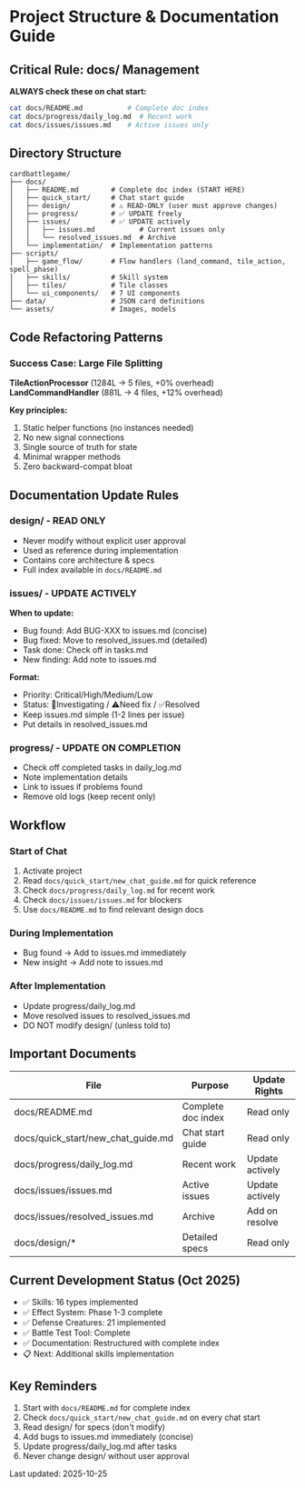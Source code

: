 # Project Structure & Documentation Guide

## Critical Rule: docs/ Management

**ALWAYS check these on chat start:**
```bash
cat docs/README.md           # Complete doc index
cat docs/progress/daily_log.md  # Recent work
cat docs/issues/issues.md    # Active issues only
```

## Directory Structure
```
cardbattlegame/
├── docs/
│   ├── README.md        # Complete doc index (START HERE)
│   ├── quick_start/     # Chat start guide
│   ├── design/          # ⚠️ READ-ONLY (user must approve changes)
│   ├── progress/        # ✅ UPDATE freely
│   ├── issues/          # ✅ UPDATE actively
│   │   ├── issues.md           # Current issues only
│   │   └── resolved_issues.md  # Archive
│   └── implementation/  # Implementation patterns
├── scripts/
│   ├── game_flow/       # Flow handlers (land_command, tile_action, spell_phase)
│   ├── skills/          # Skill system
│   ├── tiles/           # Tile classes
│   └── ui_components/   # 7 UI components
├── data/                # JSON card definitions
└── assets/              # Images, models
```

## Code Refactoring Patterns

### Success Case: Large File Splitting
**TileActionProcessor** (1284L → 5 files, +0% overhead)
**LandCommandHandler** (881L → 4 files, +12% overhead)

**Key principles:**
1. Static helper functions (no instances needed)
2. No new signal connections
3. Single source of truth for state
4. Minimal wrapper methods
5. Zero backward-compat bloat

## Documentation Update Rules

### design/ - READ ONLY
- Never modify without explicit user approval
- Used as reference during implementation
- Contains core architecture & specs
- Full index available in `docs/README.md`

### issues/ - UPDATE ACTIVELY
**When to update:**
- Bug found: Add BUG-XXX to issues.md (concise)
- Bug fixed: Move to resolved_issues.md (detailed)
- Task done: Check off in tasks.md
- New finding: Add note to issues.md

**Format:**
- Priority: Critical/High/Medium/Low
- Status: 🚧Investigating / ⚠️Need fix / ✅Resolved
- Keep issues.md simple (1-2 lines per issue)
- Put details in resolved_issues.md

### progress/ - UPDATE ON COMPLETION
- Check off completed tasks in daily_log.md
- Note implementation details
- Link to issues if problems found
- Remove old logs (keep recent only)

## Workflow

### Start of Chat
1. Activate project
2. Read `docs/quick_start/new_chat_guide.md` for quick reference
3. Check `docs/progress/daily_log.md` for recent work
4. Check `docs/issues/issues.md` for blockers
5. Use `docs/README.md` to find relevant design docs

### During Implementation
- Bug found → Add to issues.md immediately
- New insight → Add note to issues.md

### After Implementation
- Update progress/daily_log.md
- Move resolved issues to resolved_issues.md
- DO NOT modify design/ (unless told to)

## Important Documents

| File | Purpose | Update Rights |
|------|---------|--------------|
| docs/README.md | Complete doc index | Read only |
| docs/quick_start/new_chat_guide.md | Chat start guide | Read only |
| docs/progress/daily_log.md | Recent work | Update actively |
| docs/issues/issues.md | Active issues | Update actively |
| docs/issues/resolved_issues.md | Archive | Add on resolve |
| docs/design/* | Detailed specs | Read only |

## Current Development Status (Oct 2025)
- ✅ Skills: 16 types implemented
- ✅ Effect System: Phase 1-3 complete
- ✅ Defense Creatures: 21 implemented
- ✅ Battle Test Tool: Complete
- ✅ Documentation: Restructured with complete index
- 📋 Next: Additional skills implementation

## Key Reminders
1. Start with `docs/README.md` for complete index
2. Check `docs/quick_start/new_chat_guide.md` on every chat start
3. Read design/ for specs (don't modify)
4. Add bugs to issues.md immediately (concise)
5. Update progress/daily_log.md after tasks
6. Never change design/ without user approval

Last updated: 2025-10-25
